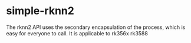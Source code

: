 # simple-rknn2
The rknn2 API uses the secondary encapsulation of the process, which is easy for everyone to call. It is applicable to rk356x rk3588
